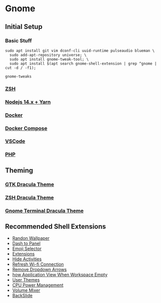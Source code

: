 # Gnome

## Initial Setup

### Basic Stuff

```text
sudo apt install git vim dconf-cli uuid-runtime pulseaudio blueman \
  sudo add-apt-repository universe; \
  sudo apt install gnome-tweak-tool; \
  sudo apt install $(apt search gnome-shell-extension | grep ^gnome | cut -d / -f1);
  
gnome-tweaks
```

### [ZSH](../zsh.md#install-zsh)

### [Nodejs 14.x + Yarn](../../programming-languages/javascript/nodejs.md#install-nodejs-14-x-yarn)

### [Docker](../../docker/#install-docker-community-edition-docker-ce)

### [Docker Compose](../../docker/docker-compose.md#install-docker-compose)

### [VSCode](../../tools/vscode.md#install-vscode)

### [PHP](../../programming-languages/php/#install-php-7-4-ubuntu-below-20-04)

## Theming

### [GTK Dracula Theme]()

### [ZSH Dracula Theme](../zsh.md#dracula-theme)

### [Gnome Terminal Dracula Theme]()

## Recommended Shell Extensions

* [Randon Wallpaper](https://extensions.gnome.org/extension/1040/random-wallpaper/)
* [Dash to Panel](https://extensions.gnome.org/extension/1160/dash-to-panel/)
* [Emoji Selector](https://extensions.gnome.org/extension/1162/emoji-selector/)
* [Extensions](https://extensions.gnome.org/extension/1036/extensions/)
* [Hide Activities](https://extensions.gnome.org/extension/744/hide-activities-button/)
* [Refresh Wi-fi Connection](https://extensions.gnome.org/extension/905/refresh-wifi-connections/)
* [Remove Dropdown Arrows](https://extensions.gnome.org/extension/800/remove-dropdown-arrows/)
* [how Application View When Workspace Empty](https://extensions.gnome.org/extension/2036/show-application-view-when-workspace-empty/)
* [User Themes](https://extensions.gnome.org/extension/19/user-themes/)
* [CPU Power Management](https://extensions.gnome.org/extension/945/cpu-power-manager/)
* [Volume Mixer](https://extensions.gnome.org/extension/858/volume-mixer/)
* [BackSlide](https://extensions.gnome.org/extension/543/backslide/)

